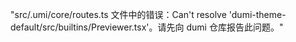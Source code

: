 "src/.umi/core/routes.ts 文件中的错误：Can't resolve 'dumi-theme-default/src/builtins/Previewer.tsx'。请先向 dumi 仓库报告此问题。"
